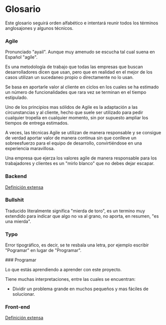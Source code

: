 # Glosario

Este glosario seguirá orden alfabético e intentará reunir todos los términos anglosajones y algunos técnicos.

### Agile
 Pronunciado "ayail". Aunque muy amenudo se escucha tal cual suena en Español "agíle".

Es una metodología de trabajo que todas las empresas que buscan desarrolladores dicen que usan, pero que en realidad en el mejor de los casos utilizan un sucedaneo propio o directamente no lo usan.

Se basa en aportarle valor al cliente en ciclos en los cuales se ha estimado un número de funcionalidades que rara vez se terminan en el tiempo estipulado.

Uno de los principios mas sólidos de Agile es la adaptación a las circunstancias y al cliente, hecho que suele ser utilizado para pedir cualquier tropelía en cualquier momento, sin por supuesto ampliar los tiempos de entrega estimados.

A veces, las técnicas Agile se utilizan de manera responsable y se consigue de verdad aportar valor de manera continua sin que conlleve un sobreesfuerzo para el equipo de desarrollo, convirtiéndose en una experiencia maravillosa.

Una empresa que ejerza los valores agile de manera responsable para los trabajadores y clientes es un "mirlo blanco" que no debes dejar escapar.



### Backend
[Definición extensa](./quienhaceque.md#back-end) 

### Bullshit

Traducido literalmente significa "mierda de toro", es un termino muy extendido para indicar que algo no va al grano, no aporta, en resumen, "es una mierda".

### Typo

Error tipográfico, es decir, se te resbala una letra, por ejemplo escribir "Pogramar" en lugar de "Programar".

### Programar

Lo que estás aprendiendo a aprender con este proyecto.

Tiene muchas interpretaciones, entre las cuales se encuentran:

- Dividir un problema grande en muchos pequeños y mas fáciles de solucionar.

### Front-end
[Definición extensa](./quienhaceque.md)